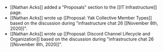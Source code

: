 - [[Nathan Acks]] added a "Proposals" section to the [[IT Infrastructure]] page.
- [[Nathan Acks]] wrote up [[Proposal: Yak Collective Member Types]] based on  the discussion during "infrastructure chat 26 [[November 8th, 2020]]".
- [[Nathan Acks]] wrote up [[Proposal: Discord Channel Lifecycle and Organization]] based on  the discussion during "infrastructure chat 26 [[November 8th, 2020]]".
